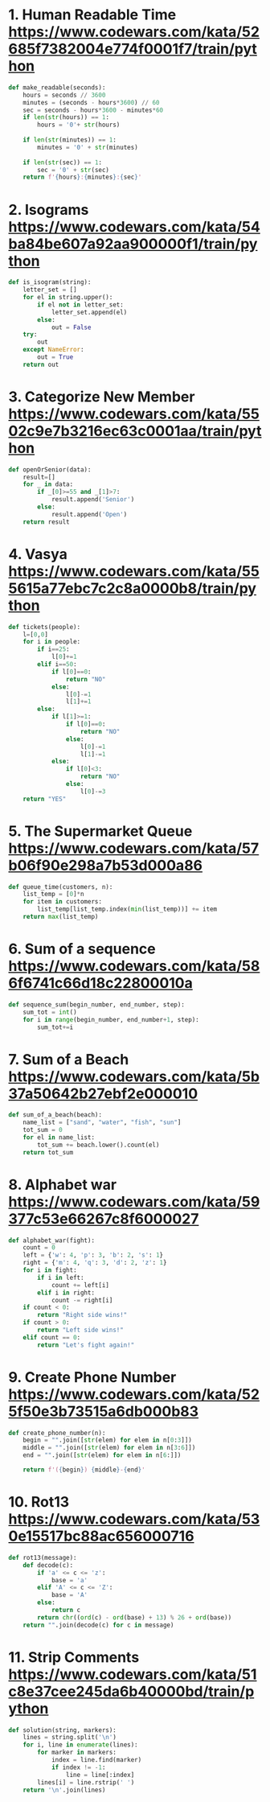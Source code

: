 # 1. Human Readable Time https://www.codewars.com/kata/52685f7382004e774f0001f7/train/python

```python
def make_readable(seconds):
    hours = seconds // 3600
    minutes = (seconds - hours*3600) // 60
    sec = seconds - hours*3600 - minutes*60
    if len(str(hours)) == 1:
        hours = '0'+ str(hours)
    
    if len(str(minutes)) == 1:
        minutes = '0' + str(minutes)
    
    if len(str(sec)) == 1:
        sec = '0' + str(sec)
    return f'{hours}:{minutes}:{sec}'
```

# 2. Isograms https://www.codewars.com/kata/54ba84be607a92aa900000f1/train/python

```python
def is_isogram(string):
    letter_set = []
    for el in string.upper():
        if el not in letter_set:
            letter_set.append(el)
        else:
            out = False
    try:
        out
    except NameError:
        out = True
    return out
```

# 3. Categorize New Member https://www.codewars.com/kata/5502c9e7b3216ec63c0001aa/train/python
```python
def openOrSenior(data):
    result=[]
    for _ in data:
        if _[0]>=55 and _[1]>7:
            result.append('Senior')
        else:
            result.append('Open')
    return result
```

# 4. Vasya https://www.codewars.com/kata/555615a77ebc7c2c8a0000b8/train/python

```python
def tickets(people):
    l=[0,0]
    for i in people:
        if i==25:
            l[0]+=1
        elif i==50:
            if l[0]==0:
                return "NO"
            else:
                l[0]-=1
                l[1]+=1
        else:
            if l[1]>=1:
                if l[0]==0:
                    return "NO"
                else:
                    l[0]-=1
                    l[1]-=1
            else:
                if l[0]<3:
                    return "NO"
                else:
                    l[0]-=3
    return "YES"
```

# 5. The Supermarket Queue https://www.codewars.com/kata/57b06f90e298a7b53d000a86
```python
def queue_time(customers, n):
    list_temp = [0]*n
    for item in customers:
        list_temp[list_temp.index(min(list_temp))] += item
    return max(list_temp)
```

# 6. Sum of a sequence https://www.codewars.com/kata/586f6741c66d18c22800010a
```python
def sequence_sum(begin_number, end_number, step):
    sum_tot = int()
    for i in range(begin_number, end_number+1, step):
        sum_tot+=i
```

# 7. Sum of a Beach https://www.codewars.com/kata/5b37a50642b27ebf2e000010
```python
def sum_of_a_beach(beach):
    name_list = ["sand", "water", "fish", "sun"]
    tot_sum = 0
    for el in name_list:
        tot_sum += beach.lower().count(el)
    return tot_sum
```


# 8. Alphabet war https://www.codewars.com/kata/59377c53e66267c8f6000027
```python
def alphabet_war(fight):
    count = 0
    left = {'w': 4, 'p': 3, 'b': 2, 's': 1}
    right = {'m': 4, 'q': 3, 'd': 2, 'z': 1}
    for i in fight:
        if i in left:
            count += left[i]
        elif i in right:
            count -= right[i]
    if count < 0:
        return "Right side wins!"
    if count > 0:
        return "Left side wins!"
    elif count == 0:
        return "Let's fight again!"
```

# 9. Create Phone Number https://www.codewars.com/kata/525f50e3b73515a6db000b83
```python
def create_phone_number(n):
    begin = "".join([str(elem) for elem in n[0:3]])
    middle = "".join([str(elem) for elem in n[3:6]])
    end = "".join([str(elem) for elem in n[6:]])

    return f'({begin}) {middle}-{end}'
```

# 10. Rot13 https://www.codewars.com/kata/530e15517bc88ac656000716 
```python
def rot13(message):
    def decode(c):
        if 'a' <= c <= 'z':
            base = 'a'
        elif 'A' <= c <= 'Z':
            base = 'A'
        else:
            return c
        return chr((ord(c) - ord(base) + 13) % 26 + ord(base))
    return "".join(decode(c) for c in message)
```

# 11. Strip Comments https://www.codewars.com/kata/51c8e37cee245da6b40000bd/train/python

```python
def solution(string, markers):
    lines = string.split('\n')
    for i, line in enumerate(lines):
        for marker in markers:
            index = line.find(marker)
            if index != -1:
                line = line[:index]
        lines[i] = line.rstrip(' ')
    return '\n'.join(lines)
```






